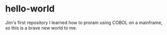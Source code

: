 # hello-world
Jim's first repository
I learned how to proram using COBOL on a mainframe, so this is a brave new world to me.
